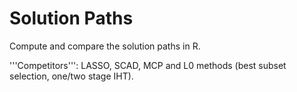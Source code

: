 # Solution Paths

Compute and compare the solution paths in R. 

'''Competitors''': LASSO, SCAD, MCP and L0 methods (best subset selection, one/two stage IHT).
